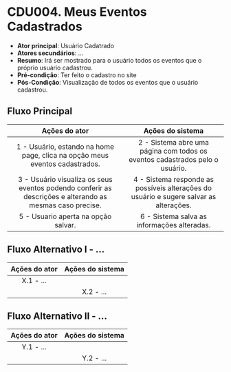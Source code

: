 # CDU004. Meus Eventos Cadastrados 

- **Ator principal**: Usuário Cadatrado
- **Atores secundários**: ...	 
- **Resumo**: Irá ser mostrado para o usuário todos os eventos que o próprio usuário cadastrou.
- **Pré-condição**: Ter feito o cadastro no site
- **Pós-Condição**: Visualização de todos os eventos que o usuário cadastrou.

## Fluxo Principal
| Ações do ator | Ações do sistema |
| :-----------------: | :-----------------: | 
| 1 - Usuário, estando na home page, clica na opção meus eventos cadastrados.|2 - Sistema abre uma página com todos os eventos cadastrados pelo o usuário.|
|3 - Usuário visualiza os seus eventos podendo conferir as descrições e alterando as mesmas caso precise.|4 - Sistema responde as possíveis alterações do usuário e sugere salvar as alterações.|
|5 - Usuario aperta na opção salvar.| 6 - Sistema salva as informações alteradas.|

## Fluxo Alternativo I - ...
| Ações do ator | Ações do sistema |
| :-----------------: |:-----------------: | 
| X.1 - ... | |  
| | X.2 - ... |

## Fluxo Alternativo II - ...
| Ações do ator | Ações do sistema |
| :-----------------: | :-----------------: | 
| Y.1 - ... | |  
| | Y.2 - ... |  
